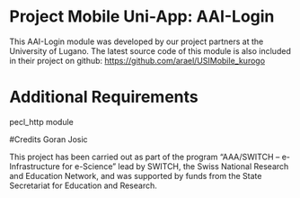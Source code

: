﻿# Project Mobile Uni-App: AAI-Login

This AAI-Login module was developed by our project partners at the University of Lugano.
The latest source code of this module is also included in their project on github:
https://github.com/arael/USIMobile_kurogo

# Additional Requirements

pecl_http module 

#Credits
Goran Josic

This project has been carried out as part of the program “AAA/SWITCH – e-Infrastructure for e-Science” lead by SWITCH, the Swiss National Research and Education Network, and was supported by funds from the State Secretariat for Education and Research.